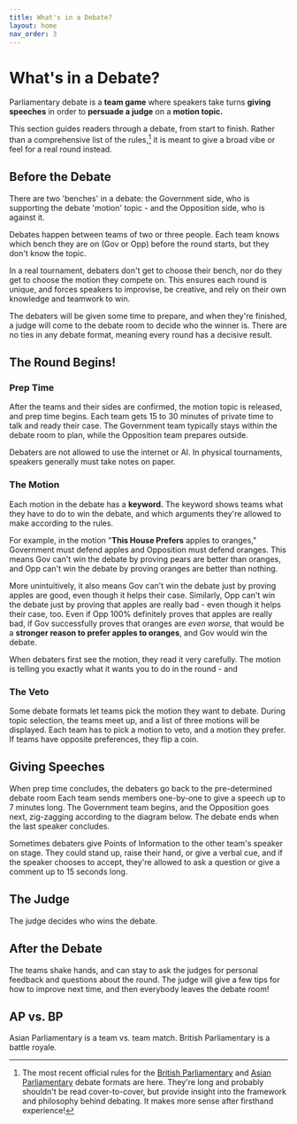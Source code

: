 ```yaml
---
title: What's in a Debate?
layout: home
nav_order: 3
---
```


# What's in a Debate?
Parliamentary debate is a **team game** where speakers take turns **giving speeches** in order to **persuade a judge** on a **motion topic.**

This section guides readers through a debate, from start to finish. Rather than a comprehensive list of the rules,[^1] it is meant to give a broad vibe or feel for a real round instead.

## Before the Debate
There are two 'benches' in a debate: the Government side, who is supporting the debate 'motion' topic - and the Opposition side, who is against it.

Debates happen between teams of two or three people. Each team knows which bench they are on (Gov or Opp) before the round starts, but they don't know the topic. 

In a real tournament, debaters don't get to choose their bench, nor do they get to choose the motion they compete on. This ensures each round is unique, and forces speakers to improvise, be creative, and rely on their own knowledge and teamwork to win.

The debaters will be given some time to prepare, and when they're finished, a judge will come to the debate room to decide who the winner is. There are no ties in any debate format, meaning every round has a decisive result.

## The Round Begins!

### Prep Time
After the teams and their sides are confirmed, the motion topic is released, and prep time begins. Each team gets 15 to 30 minutes of private time to talk and ready their case. The Government team typically stays within the debate room to plan, while the Opposition team prepares outside.

Debaters are not allowed to use the internet or AI. In physical tournaments, speakers generally must take notes on paper.

### The Motion
Each motion in the debate has a **keyword.** The keyword shows teams what they have to do to win the debate, and which arguments they're allowed to make according to the rules. 

For example, in the motion "**This House Prefers** apples to oranges," Government must defend apples and Opposition must defend oranges. This means Gov can't win the debate by proving pears are better than oranges, and Opp can't win the debate by proving oranges are better than nothing.  

More unintuitively, it also means Gov can't win the debate just by proving apples are good, even though it helps their case. Similarly, Opp can't win the debate just by proving that apples are really bad - even though it helps their case, too. Even if Opp 100% definitely proves that apples are really bad, if Gov successfully proves that oranges are *even worse,* that would be a **stronger reason to prefer apples to oranges**, and Gov would win the debate.

When debaters first see the motion, they read it very carefully. The motion is telling you exactly what it wants you to do in the round - and 

### The Veto
Some debate formats let teams pick the motion they want to debate. During topic selection, the teams meet up, and a list of three motions will be displayed. Each team has to pick a motion to veto, and a motion they prefer. If teams have opposite preferences, they flip a coin.

## Giving Speeches
When prep time concludes, the debaters go back to the pre-determined debate room
Each team sends members one-by-one to give a speech up to 7 minutes long. The Government team begins, and the Opposition goes next, zig-zagging according to the diagram below. The debate ends when the last speaker concludes.

Sometimes debaters give Points of Information to the other team's speaker on stage. They could stand up, raise their hand, or give a verbal cue, and if the speaker chooses to accept, they're allowed to ask a question or give a comment up to 15 seconds long.

## The Judge
The judge decides who wins the debate. 

## After the Debate
The teams shake hands, and can stay to ask the judges for personal feedback and questions about the round. The judge will give a few tips for how to improve next time, and then everybody leaves the debate room!

## AP vs. BP
Asian Parliamentary is a team vs. team match. British Parliamentary is a battle royale.

[^1]: The most recent official rules for the [British Parliamentary](https://sadcdebate.com/files/WUDC-Manual-2024.pdf) and [Asian Parliamentary](https://docs.google.com/document/d/1JoJa0oqDfW06vAQb3eBcAX37oG9p2g0hRO44vvCHv_Q/edit?tab=t.0) debate formats are here. They're long and probably shouldn't be read cover-to-cover, but provide insight into the framework and philosophy behind debating. It makes more sense after firsthand experience!
